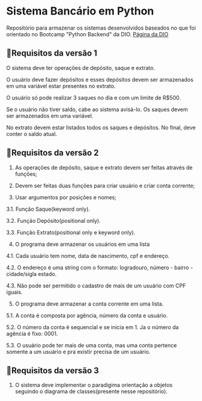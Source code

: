 
# Sistema Bancário em Python

Repositório para armazenar os sistemas desenvolvidos baseados no que foi orientado no Bootcamp "Python Backend" da DIO.  [Página da DIO ](www.dio.me)

## 📒Requisitos da versão 1



O sistema deve ter operações de depósito, saque e extrato.

O usuário deve fazer depósitos e esses depósitos devem ser armazenados em uma variável estar presentes no extrato.

O usuário só pode realizar 3 saques no dia e com um limite de R$500. 

Se o usuário não tiver saldo, cabe ao sistema avisá-lo. Os saques devem ser armazenados em uma variável.                       

No extrato devem estar listados todos os saques e depósitos. No final, deve conter o saldo atual.                                                             

## 📒Requisitos da versão 2

1. As operações de depósito, saque e extrato devem ser feitas através de funções;

2. Devem ser feitas duas funções para criar usuário e criar conta corrente;

3. Usar argumentos por posições e nomes;

3.1. Função Saque(keyword only).

3.2. Função Depósito(positional only).

3.3. Função Extrato(positional only e keyword only).

4. O programa deve armazenar os usuários em uma lista

4.1. Cada usuário tem nome, data de nascimento, cpf e endereço.

4.2. O endereço é uma string com o formato: logradouro, número - bairro - cidade/sigla estado.

4.3. Não pode ser permitido o cadastro de mais de um usuário com CPF iguais.

5. O programa deve armazenar a conta corrente em uma lista.

5.1. A conta é composta por agência, número da conta e usuário.

5.2. O número da conta é sequencial e se inicia em 1. Ja o número da agência é fixo: 0001.

5.3. O usuário pode ter mais de uma conta, mas uma conta pertence somente a um usuário e pra existir precisa de um usuário.

## 📒Requisitos da versão 3

1. O sistema deve implementar o paradigima orientação a objetos seguindo o diagrama de classes(presente nesse repositório).

